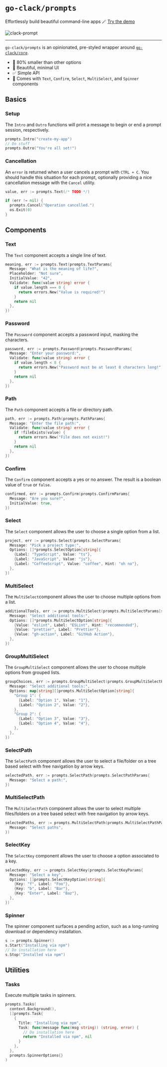# `go-clack/prompts`

Effortlessly build beautiful command-line apps 🪄 [Try the demo](https://stackblitz.com/edit/clack-prompts?file=index.js)

![clack-prompt](https://github.com/Mist3rBru/go-clack/blob/master/.github/assets/clack-demo.gif)

---

`go-clack/prompts` is an opinionated, pre-styled wrapper around [`go-clack/core`](https://github.com/Mist3rBru/go-clack/blob/master/core/README.md).

- 🤏 80% smaller than other options
- 💎 Beautiful, minimal UI
- ✅ Simple API
- 🧱 Comes with `Text`, `Confirm`, `Select`, `MultiSelect`, and `Spinner` components

## Basics

### Setup

The `Intro` and `Outro` functions will print a message to begin or end a prompt session, respectively.

```go
prompts.Intro("create-my-app")
// Do stuff
prompts.Outro("You're all set!")
```

### Cancellation

An `error` is returned when a user cancels a prompt with `CTRL + C`. You should handle this situation for each prompt, optionally providing a nice cancellation message with the `Cancel` utility.

```go
value, err := prompts.Text(/* TODO */)

if (err != nil) {
  prompts.Cancel("Operation cancelled.")
  os.Exit(0)
}
```

## Components

### Text

The `Text` component accepts a single line of text.

```go
meaning, err := prompts.Text(prompts.TextParams{
  Message: "What is the meaning of life?",
  Placeholder: "Not sure",
  InitialValue: "42",
  Validate: func(value string) error {
    if value.length === 0 {
      return errors.New("Value is required!")
    }
    return nil
  },
})
```

### Password

The `Password` component accepts a password input, masking the characters.

```go
password, err := prompts.Password(prompts.PasswordParams{
  Message: "Enter your password:",
  Validate: func(value string) error {
    if value.length < 8 {
      return errors.New("Password must be at least 8 characters long!")
    }
    return nil
  },
})
```

### Path

The `Path` component accepts a file or directory path.

```go
path, err := prompts.Path(prompts.PathParams{
  Message: "Enter the file path:",
  Validate: func(value string) error {
    if !fileExists(value) {
      return errors.New("File does not exist!")
    }
    return nil
  },
})
```

### Confirm

The `Confirm` component accepts a yes or no answer. The result is a boolean value of `true` or `false`.

```go
confirmed, err := prompts.Confirm(prompts.ConfirmParams{
  Message: "Are you sure?",
  InitialValue: true,
})
```

### Select

The `Select` component allows the user to choose a single option from a list.

```go
project, err := prompts.Select(prompts.SelectParams{
  Message: "Pick a project type:",
  Options: []*prompts.SelectOption[string]{
    {Label: "TypeScript", Value: "ts"},
    {Label: "JavaScript", Value: "js"},
    {Label: "CoffeeScript", Value: "coffee", Hint: "oh no"},
  },
})
```

### MultiSelect

The `MultiSelect`component allows the user to choose multiple options from a list.

```go
additionalTools, err := prompts.MultiSelect(prompts.MultiSelectParams[string]{
  Message: "Select additional tools:",
  Options: []*prompts.MultiSelectOption[string]{
    {Value: "eslint", Label: "ESLint", Hint: "recommended"},
    {Value: "prettier", Label: "Prettier"},
    {Value: "gh-action", Label: "GitHub Action"},
  },
})
```

### GroupMultiSelect

The `GroupMultiSelect` component allows the user to choose multiple options from grouped lists.

```go
groupChoices, err := prompts.GroupMultiSelect(prompts.GroupMultiSelectParams[string]{
  Message: "Select additional tools:",
  Options: map[string][]prompts.MultiSelectOption[string]{
    "Group 1": {
      {Label: "Option 1", Value: "1"},
      {Label: "Option 2", Value: "2"},
    },
    "Group 2": {
      {Label: "Option 3", Value: "3"},
      {Label: "Option 4", Value: "4"},
    },
  },
})
```

### SelectPath

The `SelectPath` component allows the user to select a file/folder on a tree based select with free navigation by arrow keys.

```go
selectedPath, err := prompts.SelectPath(prompts.SelectPathParams{
  Message: "Select a path:",
})
```

### MultiSelectPath

The `MultiSelectPath` component allows the user to select multiple files/folders on a tree based select with free navigation by arrow keys.

```go
selectedPaths, err := prompts.MultiSelectPath(prompts.MultiSelectPathParams{
  Message: "Select paths",
})
```

### SelectKey

The `SelectKey` component allows the user to choose a option associated to a key.

```go
selectedKey, err := prompts.SelectKey(prompts.SelectKeyParams{
  Message: "Select a key",
  Options: []prompts.SelectKeyOption[string]{
    {Key: "f", Label: "Foo"},
    {Key: "b", Label: "Bar"},
    {Key: "Enter", Label: "Baz"},
  },
})
```

### Spinner

The spinner component surfaces a pending action, such as a long-running download or dependency installation.

```go
s := prompts.Spinner()
s.Start("Installing via npm")
// Do installation here
s.Stop("Installed via npm")
```

## Utilities

### Tasks

Execute multiple tasks in spinners.

```go
prompts.Tasks(
  context.Background(),
  []prompts.Task{
    {
      Title: "Installing via npm",
      Task: func(message func(msg string)) (string, error) {
        // Do installation here
        return "Installed via npm", nil
      }
    },
  },
  prompts.SpinnerOptions{}
)
```

